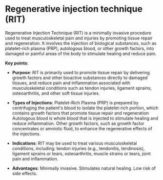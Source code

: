 <!--
source: gpt-3 + jph editing
abbr: RIT
tags: treatments injections
-->

# Regenerative injection technique (RIT)

Regenerative Injection Technique (RIT) is a minimally invasive procedure used to treat musculoskeletal pain and injuries by promoting tissue repair and regeneration. It involves the injection of biological substances, such as platelet-rich plasma (PRP), autologous blood, or other growth factors, into damaged or painful areas of the body to stimulate healing and reduce pain.

**Key points**:

* **Purpose**: RIT is primarily used to promote tissue repair by delivering growth factors and other bioactive substances directly to damaged tissues, and reduce pain and inflammation associated with musculoskeletal conditions such as tendon injuries, ligament sprains, osteoarthritis, and other soft tissue injuries.

* **Types of Injections**: Platelet-Rich Plasma (PRP) is prepared by centrifuging the patient's blood to isolate the platelet-rich portion, which contains growth factors that promote tissue repair and regeneration Autologous blood is whole blood that is injected to stimulate healing and reduce inflammation. Other growth factors, such as growth factor concentrates or amniotic fluid, to enhance the regenerative effects of the injections.

* **Indications**: RIT may be used to treat various musculoskeletal conditions, including: tendon injuries (e.g., tendonitis, tendinosis), ligament sprains or tears, osteoarthritis, muscle strains or tears, joint pain and inflammation.

* **Advantages**: Minimally invasive. Stimulates natural healing. Low risk of side effects.
